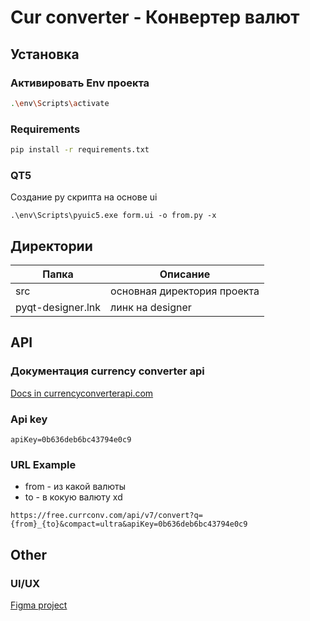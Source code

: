 # Cur converter - Конвертер валют
## Установка
### Активировать Env проекта
```bash
.\env\Scripts\activate
```
### Requirements
```bash
pip install -r requirements.txt
```
### QT5
Создание py скрипта на основе ui
```
.\env\Scripts\pyuic5.exe form.ui -o from.py -x
```
## Директории
| Папка             | Описание                    |
|-------------------|-----------------------------|
| src               | основная директория проекта |
| pyqt-designer.lnk | линк на designer            |

## API
### Документация currency converter api
[Docs in currencyconverterapi.com](https://www.currencyconverterapi.com/docs)
### Api key
```
apiKey=0b636deb6bc43794e0c9
```
### URL Example
- from - из какой валюты 
- to - в кокую валюту xd
```
https://free.currconv.com/api/v7/convert?q={from}_{to}&compact=ultra&apiKey=0b636deb6bc43794e0c9
```
## Other
### UI/UX
[Figma project](https://www.figma.com/file/9AEOwdIIXmJCNoiHQn1mHF/Cur-converter?node-id=2%3A89)
